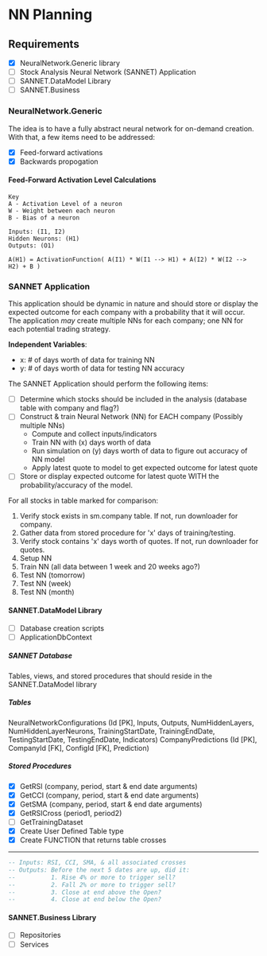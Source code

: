 # NN Planning

## Requirements
- [x] NeuralNetwork.Generic library
- [ ] Stock Analysis Neural Network (SANNET) Application
- [ ] SANNET.DataModel Library
- [ ] SANNET.Business

### NeuralNetwork.Generic
The idea is to have a fully abstract neural network for on-demand creation. With that, a few items need to be addressed:
- [x] Feed-forward activations
- [x] Backwards propogation

#### Feed-Forward Activation Level Calculations
```
Key
A - Activation Level of a neuron
W - Weight between each neuron
B - Bias of a neuron

Inputs: (I1, I2)
Hidden Neurons: (H1)
Outputs: (O1)

A(H1) = ActivationFunction( A(I1) * W(I1 --> H1) + A(I2) * W(I2 --> H2) + B )
```

### SANNET Application
This application should be dynamic in nature and should store or display the expected outcome for each company with a probability that it will occur. The application <i>may</i> create multiple NNs for each company; one NN for each potential trading strategy.

<b>Independent Variables</b>:
* x: # of days worth of data for training NN
* y: # of days worth of data for testing NN accuracy

The SANNET Application should perform the following items:
- [ ] Determine which stocks should be included in the analysis (database table with company and flag?)
- [ ] Construct & train Neural Network (NN) for EACH company (Possibly multiple NNs)
    * Compute and collect inputs/indicators
    * Train NN with (x) days worth of data
    * Run simulation on (y) days worth of data to figure out accuracy of NN model
    * Apply latest quote to model to get expected outcome for latest quote
- [ ] Store or display expected outcome for latest quote WITH the probability/accuracy of the model.

For all stocks in table marked for comparison:
 1. Verify stock exists in sm.company table. If not, run downloader for company.
 1. Gather data from stored procedure for 'x' days of training/testing.
 1. Verify stock contains 'x' days worth of quotes. If not, run downloader for quotes.
 1. Setup NN
 1. Train NN (all data between 1 week and 20 weeks ago?)
 1. Test NN (tomorrow)
 1. Test NN (week)
 1. Test NN (month)

#### SANNET.DataModel Library
- [ ] Database creation scripts
- [ ] ApplicationDbContext

##### SANNET Database
Tables, views, and stored procedures that should reside in the SANNET.DataModel library

##### Tables
NeuralNetworkConfigurations (Id [PK], Inputs, Outputs, NumHiddenLayers, NumHiddenLayerNeurons, TrainingStartDate, TrainingEndDate, TestingStartDate, TestingEndDate, Indicators)
CompanyPredictions (Id [PK], CompanyId [FK], ConfigId [FK], Prediction)

##### Stored Procedures
- [x] GetRSI (company, period, start & end date arguments)
- [x] GetCCI (company, period, start & end date arguments)
- [x] GetSMA (company, period, start & end date arguments)
- [x] GetRSICross (period1, period2)
- [ ] GetTrainingDataset
- [x] Create User Defined Table type
- [x] Create FUNCTION that returns table crosses
   
--------------
``` SQL
-- Inputs: RSI, CCI, SMA, & all associated crosses
-- Outputs: Before the next 5 dates are up, did it:
--          1. Rise 4% or more to trigger sell?
--          2. Fall 2% or more to trigger sell?
--          3. Close at end above the Open?
--          4. Close at end below the Open?
```

#### SANNET.Business Library
- [ ] Repositories
- [ ] Services
